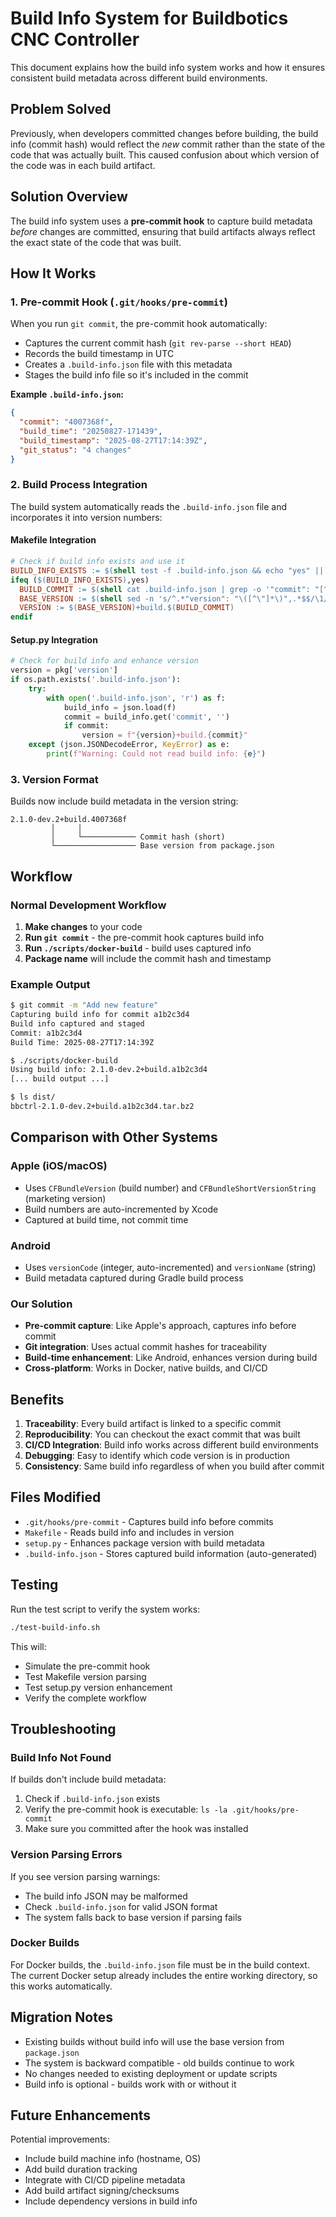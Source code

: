 # Build Info System for Buildbotics CNC Controller

This document explains how the build info system works and how it ensures consistent build metadata across different build environments.

## Problem Solved

Previously, when developers committed changes before building, the build info (commit hash) would reflect the *new* commit rather than the state of the code that was actually built. This caused confusion about which version of the code was in each build artifact.

## Solution Overview

The build info system uses a **pre-commit hook** to capture build metadata *before* changes are committed, ensuring that build artifacts always reflect the exact state of the code that was built.

## How It Works

### 1. Pre-commit Hook (`.git/hooks/pre-commit`)

When you run `git commit`, the pre-commit hook automatically:

- Captures the current commit hash (`git rev-parse --short HEAD`)
- Records the build timestamp in UTC
- Creates a `.build-info.json` file with this metadata
- Stages the build info file so it's included in the commit

**Example `.build-info.json`:**
```json
{
  "commit": "4007368f",
  "build_time": "20250827-171439",
  "build_timestamp": "2025-08-27T17:14:39Z",
  "git_status": "4 changes"
}
```

### 2. Build Process Integration

The build system automatically reads the `.build-info.json` file and incorporates it into version numbers:

#### Makefile Integration
```makefile
# Check if build info exists and use it
BUILD_INFO_EXISTS := $(shell test -f .build-info.json && echo "yes" || echo "no")
ifeq ($(BUILD_INFO_EXISTS),yes)
  BUILD_COMMIT := $(shell cat .build-info.json | grep -o '"commit": "[^"]*' | cut -d'"' -f4)
  BASE_VERSION := $(shell sed -n 's/^.*"version": "\([^\"]*\)",.*$$/\1/p' package.json)
  VERSION := $(BASE_VERSION)+build.$(BUILD_COMMIT)
endif
```

#### Setup.py Integration
```python
# Check for build info and enhance version
version = pkg['version']
if os.path.exists('.build-info.json'):
    try:
        with open('.build-info.json', 'r') as f:
            build_info = json.load(f)
            commit = build_info.get('commit', '')
            if commit:
                version = f"{version}+build.{commit}"
    except (json.JSONDecodeError, KeyError) as e:
        print(f"Warning: Could not read build info: {e}")
```

### 3. Version Format

Builds now include build metadata in the version string:
```
2.1.0-dev.2+build.4007368f
         │     │
         │     └──────────── Commit hash (short)
         └────────────────── Base version from package.json
```

## Workflow

### Normal Development Workflow

1. **Make changes** to your code
2. **Run `git commit`** - the pre-commit hook captures build info
3. **Run `./scripts/docker-build`** - build uses captured info
4. **Package name** will include the commit hash and timestamp

### Example Output

```bash
$ git commit -m "Add new feature"
Capturing build info for commit a1b2c3d4
Build info captured and staged
Commit: a1b2c3d4
Build Time: 2025-08-27T17:14:39Z

$ ./scripts/docker-build
Using build info: 2.1.0-dev.2+build.a1b2c3d4
[... build output ...]

$ ls dist/
bbctrl-2.1.0-dev.2+build.a1b2c3d4.tar.bz2
```

## Comparison with Other Systems

### Apple (iOS/macOS)
- Uses `CFBundleVersion` (build number) and `CFBundleShortVersionString` (marketing version)
- Build numbers are auto-incremented by Xcode
- Captured at build time, not commit time

### Android
- Uses `versionCode` (integer, auto-incremented) and `versionName` (string)
- Build metadata captured during Gradle build process

### Our Solution
- **Pre-commit capture**: Like Apple's approach, captures info before commit
- **Git integration**: Uses actual commit hashes for traceability
- **Build-time enhancement**: Like Android, enhances version during build
- **Cross-platform**: Works in Docker, native builds, and CI/CD

## Benefits

1. **Traceability**: Every build artifact is linked to a specific commit
2. **Reproducibility**: You can checkout the exact commit that was built
3. **CI/CD Integration**: Build info works across different build environments
4. **Debugging**: Easy to identify which code version is in production
5. **Consistency**: Same build info regardless of when you build after commit

## Files Modified

- `.git/hooks/pre-commit` - Captures build info before commits
- `Makefile` - Reads build info and includes in version
- `setup.py` - Enhances package version with build metadata
- `.build-info.json` - Stores captured build information (auto-generated)

## Testing

Run the test script to verify the system works:

```bash
./test-build-info.sh
```

This will:
- Simulate the pre-commit hook
- Test Makefile version parsing
- Test setup.py version enhancement
- Verify the complete workflow

## Troubleshooting

### Build Info Not Found
If builds don't include build metadata:
1. Check if `.build-info.json` exists
2. Verify the pre-commit hook is executable: `ls -la .git/hooks/pre-commit`
3. Make sure you committed after the hook was installed

### Version Parsing Errors
If you see version parsing warnings:
- The build info JSON may be malformed
- Check `.build-info.json` for valid JSON format
- The system falls back to base version if parsing fails

### Docker Builds
For Docker builds, the `.build-info.json` file must be in the build context. The current Docker setup already includes the entire working directory, so this works automatically.

## Migration Notes

- Existing builds without build info will use the base version from `package.json`
- The system is backward compatible - old builds continue to work
- No changes needed to existing deployment or update scripts
- Build info is optional - builds work with or without it

## Future Enhancements

Potential improvements:
- Include build machine info (hostname, OS)
- Add build duration tracking
- Integrate with CI/CD pipeline metadata
- Add build artifact signing/checksums
- Include dependency versions in build info